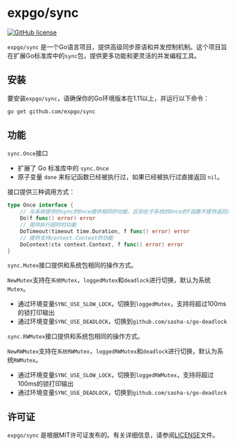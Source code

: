 # expgo/sync

[![GitHub license](https://img.shields.io/badge/license-MIT-blue.svg)](https://github.com/expgo/sync/blob/master/LICENSE)

`expgo/sync` 是一个Go语言项目，提供高级同步原语和并发控制机制。这个项目旨在扩展Go标准库中的`sync`包，提供更多功能和更灵活的并发编程工具。

## 安装

要安装`expgo/sync`，请确保你的Go环境版本在1.11以上，并运行以下命令：

```bash
go get github.com/expgo/sync
```

## 功能

`sync.Once`接口

* 扩展了 Go 标准库中的 `sync.Once`
* 原子变量 `done` 来标记函数已经被执行过，如果已经被执行过直接返回 `nil`。

接口提供三种调用方式：
```go
type Once interface {
	// 与系统提供的sync的Once提供相同的功能，区别在于系统的Once的f函数不提供返回错误
	Do(f func() error) error
	// 提供执行超时的功能
	DoTimeout(timeout time.Duration, f func() error) error
	// 提供支持context.Context的功能
	DoContext(ctx context.Context, f func() error) error
}
```

`sync.Mutex`接口提供和系统包相同的操作方式。

`NewMutex`支持在`系统Mutex`，`loggedMutex`和`deadlock`进行切换，默认为系统`Mutex`。

* 通过环境变量`SYNC_USE_SLOW_LOCK`，切换到`loggedMutex`，支持将超过100ms的锁打印输出
* 通过环境变量`SYNC_USE_DEADLOCK`，切换到`github.com/sasha-s/go-deadlock`

`sync.RWMutex`接口提供和系统包相同的操作方式。

`NewRWMutex`支持在`系统RWMutex`，`loggedRWMutex`和`deadlock`进行切换，默认为系统`RWMutex`。

* 通过环境变量`SYNC_USE_SLOW_LOCK`，切换到`loggedRWMutex`，支持将超过100ms的锁打印输出
* 通过环境变量`SYNC_USE_DEADLOCK`，切换到`github.com/sasha-s/go-deadlock`

## 许可证

`expgo/sync` 是根据MIT许可证发布的。有关详细信息，请参阅[LICENSE](https://github.com/expgo/sync/blob/master/LICENSE)文件。